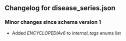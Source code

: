 ## Changelog for disease_series.json

### Minor changes since schema version 1
* Added  *ENCYCLOPEDIAv6* to *internal_tags* enums list